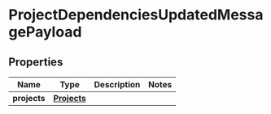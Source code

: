 
# ProjectDependenciesUpdatedMessagePayload

## Properties
Name | Type | Description | Notes
------------ | ------------- | ------------- | -------------
**projects** | [**Projects**](Projects.md) |  | 



